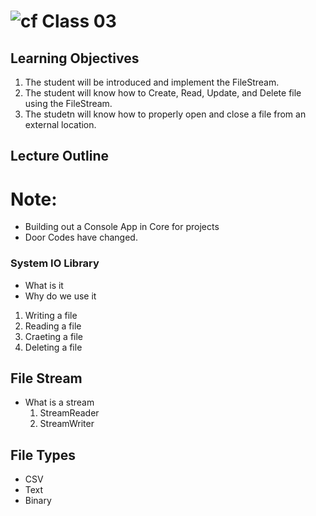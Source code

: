 ![cf](http://i.imgur.com/7v5ASc8.png) Class 03
=====================================

## Learning Objectives
1. The student will be introduced and implement the FileStream.
2. The student will know how to Create, Read, Update, and Delete file using the FileStream.
3. The studetn will know how to properly open and close a file from an external location.

## Lecture Outline

# Note: 
- Building out a Console App in Core for projects
- Door Codes have changed.

### System IO Library
 - What is it
 - Why do we use it

 1. Writing a file
 2. Reading a file
 3. Craeting a file
 4. Deleting a file


## File Stream
 - What is a stream
	1. StreamReader
	2. StreamWriter

## File Types
- CSV
- Text
- Binary
